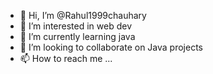 - 👋 Hi, I’m @Rahul1999chauhary
- 👀 I’m interested in web dev
- 🌱 I’m currently learning java
- 💞️ I’m looking to collaborate on Java projects
- 📫 How to reach me ...

<!---
Rahul1999chauhary/Rahul1999chauhary is a ✨ special ✨ repository because its `README.md` (this file) appears on your GitHub profile.
You can click the Preview link to take a look at your changes.
--->
